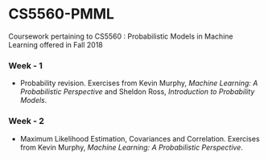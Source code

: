 # CS5560-PMML
Coursework pertaining to CS5560 : Probabilistic Models in Machine Learning offered in Fall 2018

### Week - 1
+ Probability revision. Exercises from Kevin Murphy, _Machine Learning: A Probabilistic Perspective_ and Sheldon Ross, _Introduction to Probability Models_.

### Week - 2
+ Maximum Likelihood Estimation, Covariances and Correlation. Exercises from Kevin Murphy, _Machine Learning: A Probabilistic Perspective_.
